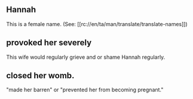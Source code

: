 ## Hannah ##

This is a female name. (See: [[rc://en/ta/man/translate/translate-names]])

## provoked her severely ##

This wife would regularly grieve and or shame Hannah regularly.

## closed her womb. ##

"made her barren" or "prevented her from becoming pregnant."